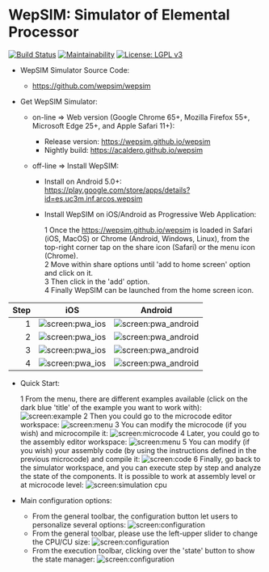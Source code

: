 # WepSIM: Simulator of Elemental Processor 


[![Build Status](https://travis-ci.org/acaldero/wepsim.svg?branch=master)](https://travis-ci.org/acaldero/wepsim)
[![Maintainability](https://api.codeclimate.com/v1/badges/9efc2957158b5c67f775/maintainability)](https://codeclimate.com/github/acaldero/wepsim/maintainability)
 [![License: LGPL v3](https://img.shields.io/badge/License-LGPL%20v3-blue.svg)](https://www.gnu.org/licenses/lgpl-3.0)
 

+ WepSIM Simulator Source Code:

   * https://github.com/wepsim/wepsim

+ Get WepSIM Simulator:

   * on-line => Web version (Google Chrome 65+, Mozilla Firefox 55+, Microsoft Edge 25+, and Apple Safari 11+):
     * Release version: https://wepsim.github.io/wepsim
     * Nightly build: https://acaldero.github.io/wepsim

   * off-line => Install WepSIM:
     * Install on Android 5.0+: <br/> 
https://play.google.com/store/apps/details?id=es.uc3m.inf.arcos.wepsim

     * Install WepSIM on iOS/Android as Progressive Web Application:

       1 Once the https://wepsim.github.io/wepsim is loaded in Safari (iOS, MacOS) or Chrome (Android, Windows, Linux), from the top-right corner tap on the share icon (Safari) or the menu icon (Chrome). <br>
       2 Move within share options until 'add to home screen' option and click on it. <br>
       3 Then click in the 'add' option. <br>
       4 Finally WepSIM can be launched from the home screen icon.

Step   | iOS                       |  Android
------:|:-------------------------:|:-------------------------:
1    | ![screen:pwa_ios](https://raw.githubusercontent.com/wepsim/wepsim/master/help/pwa/pwa_ios001.jpg) | ![screen:pwa_android](https://raw.githubusercontent.com/wepsim/wepsim/master/help/pwa/pwa_android001.jpg)
2    | ![screen:pwa_ios](https://raw.githubusercontent.com/wepsim/wepsim/master/help/pwa/pwa_ios002.jpg) | ![screen:pwa_android](https://raw.githubusercontent.com/wepsim/wepsim/master/help/pwa/pwa_android002.jpg)
3    | ![screen:pwa_ios](https://raw.githubusercontent.com/wepsim/wepsim/master/help/pwa/pwa_ios003.jpg) | ![screen:pwa_android](https://raw.githubusercontent.com/wepsim/wepsim/master/help/pwa/pwa_android003.jpg)
4    | ![screen:pwa_ios](https://raw.githubusercontent.com/wepsim/wepsim/master/help/pwa/pwa_ios004.jpg) | ![screen:pwa_android](https://raw.githubusercontent.com/wepsim/wepsim/master/help/pwa/pwa_android004.jpg)         

+ Quick Start:

   1 From the menu, there are different examples available (click on the dark blue 'title' of the example you want to work with):
     ![screen:example](https://raw.githubusercontent.com/wepsim/wepsim/master/help/simulator/simulator015.jpg)
   2 Then you could go to the microcode editor workspace: 
     ![screen:menu](https://raw.githubusercontent.com/wepsim/wepsim/master/help/simulator/firmware001.jpg)
   3 You can modify the microcode (if you wish) and microcompile it: 
     ![screen:microcode](https://raw.githubusercontent.com/wepsim/wepsim/master/help/simulator/firmware002.jpg)
   4 Later, you could go to the assembly editor workspace: 
     ![screen:menu](https://raw.githubusercontent.com/wepsim/wepsim/master/help/simulator/assembly002.jpg)
   5 You can modify (if you wish) your assembly code (by using the instructions defined in the previous microcode) and compile it: 
     ![screen:code](https://raw.githubusercontent.com/wepsim/wepsim/master/help/simulator/assembly003.jpg)
   6 Finally, go back to the simulator workspace, and you can execute step by step and analyze the state of the components.
     It is possible to work at assembly level or at microcode level: 
     ![screen:simulation cpu](https://raw.githubusercontent.com/wepsim/wepsim/master/help/welcome/simulation_xinstruction.gif)

+ Main configuration options:

   + From the general toolbar, the configuration button let users to personalize several options:
     ![screen:configuration](https://raw.githubusercontent.com/wepsim/wepsim/master/help/welcome/config_usage.gif)
   + From the general toolbar, please use the left-upper slider to change the CPU/CU size:
     ![screen:configuration](https://raw.githubusercontent.com/wepsim/wepsim/master/help/simulator/simulator013.jpg)
   + From the execution toolbar, clicking over the 'state' button to show the state manager:
     ![screen:configuration](https://github.com/wepsim/wepsim/blob/master/help/welcome/states_usage.gif)

